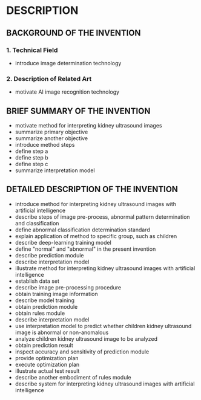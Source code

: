 # DESCRIPTION

## BACKGROUND OF THE INVENTION

### 1. Technical Field

- introduce image determination technology

### 2. Description of Related Art

- motivate AI image recognition technology

## BRIEF SUMMARY OF THE INVENTION

- motivate method for interpreting kidney ultrasound images
- summarize primary objective
- summarize another objective
- introduce method steps
- define step a
- define step b
- define step c
- summarize interpretation model

## DETAILED DESCRIPTION OF THE INVENTION

- introduce method for interpreting kidney ultrasound images with artificial intelligence
- describe steps of image pre-process, abnormal pattern determination and classification
- define abnormal classification determination standard
- explain application of method to specific group, such as children
- describe deep-learning training model
- define "normal" and "abnormal" in the present invention
- describe prediction module
- describe interpretation model
- illustrate method for interpreting kidney ultrasound images with artificial intelligence
- establish data set
- describe image pre-processing procedure
- obtain training image information
- describe model training
- obtain prediction module
- obtain rules module
- describe interpretation model
- use interpretation model to predict whether children kidney ultrasound image is abnormal or non-anomalous
- analyze children kidney ultrasound image to be analyzed
- obtain prediction result
- inspect accuracy and sensitivity of prediction module
- provide optimization plan
- execute optimization plan
- illustrate actual test result
- describe another embodiment of rules module
- describe system for interpreting kidney ultrasound images with artificial intelligence

